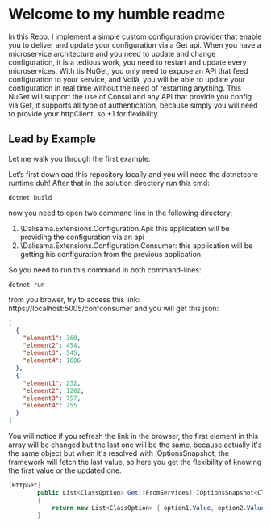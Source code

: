 # Welcome to my humble readme

In this Repo, I implement a simple custom configuration provider that enable you to deliver and update your configuration via a Get api.
When you have a microservice architecture and you need to update and change configuration, it is a tedious work, you need to restart and update every microservices.
With tis NuGet, you only need to expose an APi that feed configuration to your service, and Voilà, you will be able to update your configuration in real time without the need of restarting anything.
This NuGet will support the use of Consul and any API that provide you config via Get, it supports all type of authentication, because simply you will need to provide your httpClient, so +1 for flexibility.

## Lead by Example

Let me walk you through the first example:

Let’s first download this repository locally and you will need the dotnetcore runtime duh!
After that in the solution directory run this cmd:

```
dotnet build 
```

now you need to open two command line in the following
directory:
1. \Dalisama.Extensions.Configuration.Api: this application will be providing the configuration via an api
2. \Dalisama.Extensions.Configuration.Consumer: this application will be getting his configuration from the previous application

So you need to run this command in both command-lines:
```
dotnet run 
```
from you brower, try to access this link: https://localhost:5005/confconsumer and you will get this json:
```json
[
  {
    "element1": 360,
    "element2": 454,
    "element3": 545,
    "element4": 1606
  },
  {
    "element1": 232,
    "element2": 1202,
    "element3": 757,
    "element4": 755
  }
]
```

You will notice if you refresh the link in the browser, the first element in this array will be changed but the last one will be the same, because actually it's the same object but when it's resolved with IOptionsSnapshot, the framework will fetch the last value, so here you get the flexibility of knowing the first value or the updated one.

````csharp
[HttpGet]
        public List<ClassOption> Get([FromServices] IOptionsSnapshot<ClassOption> option1, [FromServices] IOptions<ClassOption> option2)
        {
            return new List<ClassOption> { option1.Value, option2.Value};
        }
````


